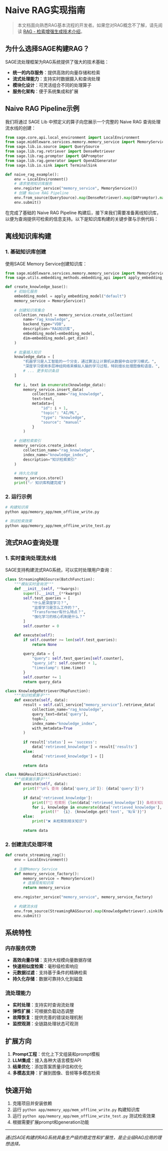 # Naive RAG实现指南

> 本文档面向熟悉RAG基本流程的开发者。如果您对RAG概念不了解，请先阅读 [RAG - 检索增强生成技术介绍](you_know_rag.md)。

## 为什么选择SAGE构建RAG？

SAGE流处理框架为RAG系统提供了强大的技术基础：

- **统一的内存服务**：提供高效的向量存储和检索
- **流式处理能力**：支持实时数据摄入和查询处理
- **模块化设计**：可灵活组合不同的处理算子
- **服务化架构**：便于系统集成和扩展

## Naive RAG Pipeline示例

我们将通过 SAGE Lib 中预定义的算子向您展示一个完整的 Naive RAG 查询处理流水线的创建：

```python
from sage.core.api.local_environment import LocalEnvironment
from sage.middleware.services.memory.memory_service import MemoryService
from sage.lib.io.source import QuerySource
from sage.lib.rag.retriever import DenseRetriever
from sage.lib.rag.promptor import QAPromptor
from sage.lib.rag.generator import OpenAIGenerator
from sage.lib.io.sink import TerminalSink

def naive_rag_example():
    env = LocalEnvironment()
    # 请求使用知识库服务
    env.register_service("memory_service", MemoryService())
    # 创建 Naive RAG Pipeline 
    env.from_source(QuerySource).map(DenseRetriever).map(QAPromptor).map(OpenAIGenerator).sink(AnswerSink)
    env.submit()
```

在完成了基础的 Naive RAG Pipeline 构建后，接下来我们需要准备离线知识库，以便为查询提供可检索的信息支持。以下是知识库构建的关键步骤与示例代码：

## 离线知识库构建

### 1. 基础知识库创建

使用SAGE Memory Service创建知识库：

```python
from sage.middleware.services.memory.memory_service import MemoryService
from sage.utils.embedding_methods.embedding_api import apply_embedding_model

def create_knowledge_base():
    # 初始化服务
    embedding_model = apply_embedding_model("default")
    memory_service = MemoryService()
    
    # 创建知识库集合
    collection_result = memory_service.create_collection(
        name="rag_knowledge",
        backend_type="VDB",
        description="RAG知识库",
        embedding_model=embedding_model,
        dim=embedding_model.get_dim()
    )
    
    # 批量插入知识
    knowledge_data = [
        "机器学习是人工智能的一个分支，通过算法让计算机从数据中自动学习模式。",
        "深度学习使用多层神经网络来模拟人脑的学习过程，特别擅长处理图像和语音。",
        # ... 更多知识条目
    ]
    
    for i, text in enumerate(knowledge_data):
        memory_service.insert_data(
            collection_name="rag_knowledge",
            text=text,
            metadata={
                "id": i + 1,
                "topic": "AI/ML",
                "type": "knowledge",
                "source": "manual"
            }
        )
    
    # 创建检索索引
    memory_service.create_index(
        collection_name="rag_knowledge",
        index_name="knowledge_index",
        description="知识检索索引"
    )
    
    # 持久化存储
    memory_service.store()
    print("✅ 知识库构建完成")
```

### 2. 运行示例

```bash
# 构建知识库
python app/memory_app/mem_offline_write.py

# 测试检索效果
python app/memory_app/mem_offline_write_test.py
```

## 流式RAG查询处理

### 1. 实时查询处理流水线

SAGE支持构建流式RAG系统，可以实时处理用户查询：

```python
class StreamingRAGSource(BatchFunction):
    """模拟实时查询流"""
    def __init__(self, **kwargs):
        super().__init__(**kwargs)
        self.test_queries = [
            "什么是深度学习？",
            "监督学习是怎么工作的？", 
            "Transformer有什么特点？",
            "强化学习的核心机制是什么？"
        ]
        self.counter = 0

    def execute(self):
        if self.counter >= len(self.test_queries):
            return None
        
        query_data = {
            "query": self.test_queries[self.counter],
            "query_id": self.counter + 1,
            "timestamp": time.time()
        }
        self.counter += 1
        return query_data

class KnowledgeRetriever(MapFunction):
    """知识检索算子"""
    def execute(self, data):
        result = self.call_service["memory_service"].retrieve_data(
            collection_name="rag_knowledge",
            query_text=data['query'],
            topk=2,
            index_name="knowledge_index",
            with_metadata=True
        )
        
        if result['status'] == 'success':
            data['retrieved_knowledge'] = result['results']
        else:
            data['retrieved_knowledge'] = []
        
        return data

class RAGResultSink(SinkFunction):
    """结果展示算子"""
    def execute(self, data):
        print(f"\n🔍 查询 {data['query_id']}: {data['query']}")
        
        if data['retrieved_knowledge']:
            print(f"📖 检索到 {len(data['retrieved_knowledge'])} 条相关知识:")
            for i, knowledge in enumerate(data['retrieved_knowledge'], 1):
                print(f"  {i}. {knowledge.get('text', 'N/A')}")
        else:
            print("❌ 未检索到相关知识")
        
        return data
```

### 2. 创建流式处理环境

```python
def create_streaming_rag():
    env = LocalEnvironment()
    
    # 注册Memory Service
    def memory_service_factory():
        memory_service = MemoryService()
        # 连接现有知识库
        return memory_service
    
    env.register_service("memory_service", memory_service_factory)
    
    # 构建流水线
    env.from_source(StreamingRAGSource).map(KnowledgeRetriever).sink(RAGResultSink)
    env.submit()
```

## 系统特性

### 内存服务优势
- **高效向量存储**：支持大规模向量数据存储
- **快速相似度检索**：毫秒级检索响应
- **元数据过滤**：支持基于条件的精确检索
- **持久化存储**：数据可靠持久化到磁盘

### 流处理能力
- **实时处理**：支持实时查询流处理
- **弹性扩展**：可根据负载动态调整
- **故障恢复**：提供完善的错误处理机制
- **监控观测**：全链路处理状态可观测

## 扩展方向

1. **Prompt工程**：优化上下文组装和prompt模板
2. **LLM集成**：接入各种大语言模型API
3. **结果优化**：添加答案质量评估和优化
4. **多模态支持**：扩展到图像、音频等多模态检索

## 快速开始

1. 克隆项目并安装依赖
2. 运行 `python app/memory_app/mem_offline_write.py` 构建知识库
3. 运行 `python app/memory_app/mem_offline_write_test.py` 测试检索效果
4. 根据需要扩展prompt和generation功能

---

*通过SAGE构建的RAG系统具备生产级的稳定性和扩展性，是企业级RAG应用的理想选择。*
